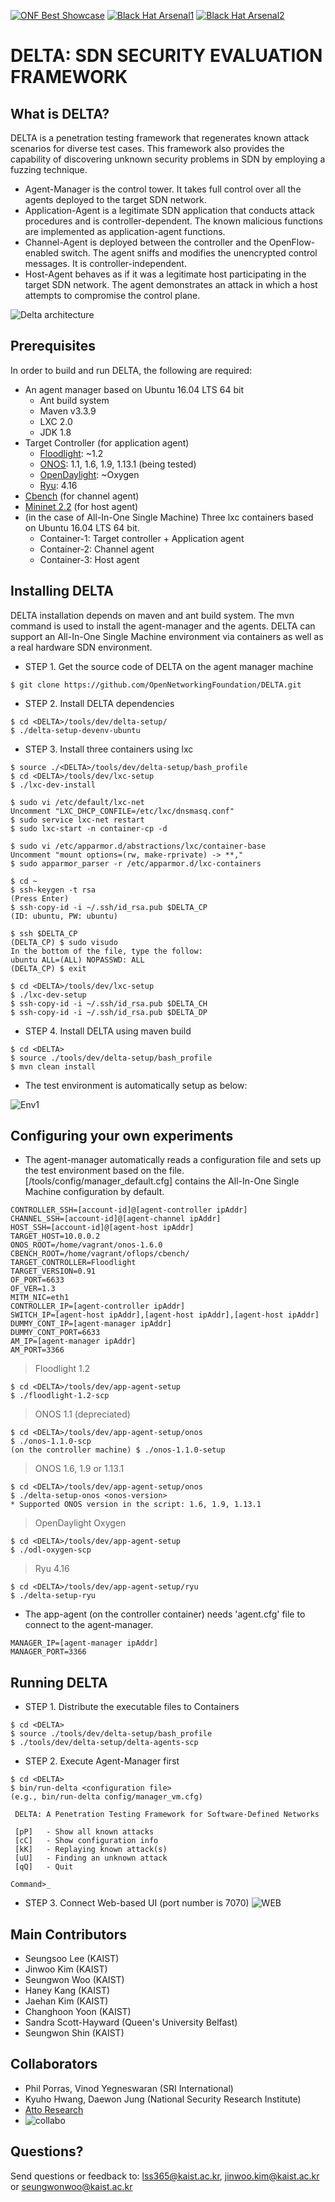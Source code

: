 [![ONF Best Showcase](/images/onf_best_showcase.jpg)](https://www.opennetworking.org/news-and-events/sdn-solutions-showcase/sdn-solutions-showcase-2016/)
[![Black Hat Arsenal1](https://github.com/toolswatch/badges/blob/master/arsenal/usa/2017.svg)](https://www.blackhat.com/us-17/arsenal/schedule/#delta-sdn-security-evaluation-framework-7466)
[![Black Hat Arsenal2](https://github.com/toolswatch/badges/blob/master/arsenal/usa/2018.svg)](https://www.blackhat.com/us-18/arsenal/schedule/index.html#delta-sdn-security-evaluation-framework-10588)

# DELTA: SDN SECURITY EVALUATION FRAMEWORK

## What is DELTA?
DELTA is a penetration testing framework that regenerates known attack scenarios for diverse test cases. This framework also provides the capability of discovering unknown security problems in SDN by employing a fuzzing technique.

+ Agent-Manager is the control tower. It takes full control over all the agents deployed to the target SDN network.
+ Application-Agent is a legitimate SDN application that conducts attack procedures and is controller-dependent. The known malicious functions are implemented as application-agent functions.
+ Channel-Agent is deployed between the controller and the OpenFlow-enabled switch. The agent sniffs and modifies the unencrypted control messages. It is controller-independent.
+ Host-Agent behaves as if it was a legitimate host participating in the target SDN network. The agent demonstrates an attack in which a host attempts to compromise the control plane.

![Delta architecture](/images/delta_arch.png)

## Prerequisites
In order to build and run DELTA, the following are required:
+ An agent manager based on Ubuntu 16.04 LTS 64 bit
  + Ant build system
  + Maven v3.3.9
  + LXC 2.0
  + JDK 1.8
+ Target Controller (for application agent)
  + [Floodlight](http://www.projectfloodlight.org/download/): ~1.2
  + [ONOS](https://wiki.onosproject.org/display/ONOS/Downloads): 1.1, 1.6, 1.9, 1.13.1 (being tested)
  + [OpenDaylight](https://www.opendaylight.org/downloads): ~Oxygen
  + [Ryu](https://github.com/osrg/ryu): 4.16 
+ [Cbench](http://kkpradeeban.blogspot.kr/2014/10/installing-cbench-on-ubuntu-1404-lts.html) (for channel agent)
+ [Mininet 2.2](http://mininet.org/download/) (for host agent)
+ (in the case of All-In-One Single Machine) Three lxc containers based on Ubuntu 16.04 LTS 64 bit.
  + Container-1: Target controller + Application agent
  + Container-2: Channel agent
  + Container-3: Host agent

## Installing DELTA
DELTA installation depends on maven and ant build system. The mvn command is used to install the agent-manager and the agents. DELTA can support an All-In-One Single Machine environment via containers as well as a real hardware SDN environment.

+ STEP 1. Get the source code of DELTA on the agent manager machine

```
$ git clone https://github.com/OpenNetworkingFoundation/DELTA.git
```

+ STEP 2. Install DELTA dependencies

```
$ cd <DELTA>/tools/dev/delta-setup/
$ ./delta-setup-devenv-ubuntu
```

+ STEP 3. Install three containers using lxc

```
$ source ./<DELTA>/tools/dev/delta-setup/bash_profile
$ cd <DELTA>/tools/dev/lxc-setup
$ ./lxc-dev-install

$ sudo vi /etc/default/lxc-net
Uncomment "LXC_DHCP_CONFILE=/etc/lxc/dnsmasq.conf"
$ sudo service lxc-net restart
$ sudo lxc-start -n container-cp -d

$ sudo vi /etc/apparmor.d/abstractions/lxc/container-base
Uncomment "mount options=(rw, make-rprivate) -> **,"
$ sudo apparmor_parser -r /etc/apparmor.d/lxc-containers

$ cd ~
$ ssh-keygen -t rsa
(Press Enter)
$ ssh-copy-id -i ~/.ssh/id_rsa.pub $DELTA_CP
(ID: ubuntu, PW: ubuntu)

$ ssh $DELTA_CP
(DELTA_CP) $ sudo visudo
In the bottom of the file, type the follow:
ubuntu ALL=(ALL) NOPASSWD: ALL
(DELTA_CP) $ exit

$ cd <DELTA>/tools/dev/lxc-setup
$ ./lxc-dev-setup
$ ssh-copy-id -i ~/.ssh/id_rsa.pub $DELTA_CH
$ ssh-copy-id -i ~/.ssh/id_rsa.pub $DELTA_DP

```

+ STEP 4. Install DELTA using maven build

```
$ cd <DELTA>
$ source ./tools/dev/delta-setup/bash_profile
$ mvn clean install
```

+ The test environment is automatically setup as below:

![Env1](images/delta_env.png)

## Configuring your own experiments
+ The agent-manager automatically reads a configuration file and sets up the test environment based on the file. [<DELTA>/tools/config/manager_default.cfg] contains the All-In-One Single Machine configuration by default.
```
CONTROLLER_SSH=[account-id]@[agent-controller ipAddr]
CHANNEL_SSH=[account-id]@[agent-channel ipAddr]
HOST_SSH=[account-id]@[agent-host ipAddr]
TARGET_HOST=10.0.0.2
ONOS_ROOT=/home/vagrant/onos-1.6.0
CBENCH_ROOT=/home/vagrant/oflops/cbench/
TARGET_CONTROLLER=Floodlight
TARGET_VERSION=0.91
OF_PORT=6633
OF_VER=1.3
MITM_NIC=eth1
CONTROLLER_IP=[agent-controller ipAddr]
SWITCH_IP=[agent-host ipAddr],[agent-host ipAddr],[agent-host ipAddr]
DUMMY_CONT_IP=[agent-manager ipAddr]
DUMMY_CONT_PORT=6633
AM_IP=[agent-manager ipAddr]
AM_PORT=3366
```
> Floodlight 1.2
```
$ cd <DELTA>/tools/dev/app-agent-setup
$ ./floodlight-1.2-scp
```
> ONOS 1.1 (depreciated)
```
$ cd <DELTA>/tools/dev/app-agent-setup/onos
$ ./onos-1.1.0-scp
(on the controller machine) $ ./onos-1.1.0-setup
```
> ONOS 1.6, 1.9 or 1.13.1
```
$ cd <DELTA>/tools/dev/app-agent-setup/onos
$ ./delta-setup-onos <onos-version>
* Supported ONOS version in the script: 1.6, 1.9, 1.13.1
```
> OpenDaylight Oxygen
```
$ cd <DELTA>/tools/dev/app-agent-setup
$ ./odl-oxygen-scp
```
> Ryu 4.16
```
$ cd <DELTA>/tools/dev/app-agent-setup/ryu
$ ./delta-setup-ryu
```
+ The app-agent (on the controller container) needs 'agent.cfg' file to connect to the agent-manager.
```
MANAGER_IP=[agent-manager ipAddr]
MANAGER_PORT=3366
```

## Running DELTA
+ STEP 1. Distribute the executable files to Containers

```
$ cd <DELTA>
$ source ./tools/dev/delta-setup/bash_profile
$ ./tools/dev/delta-setup/delta-agents-scp
```


+ STEP 2. Execute Agent-Manager first
```
$ cd <DELTA>
$ bin/run-delta <configuration file>
(e.g., bin/run-delta config/manager_vm.cfg)

 DELTA: A Penetration Testing Framework for Software-Defined Networks

 [pP]	- Show all known attacks
 [cC]	- Show configuration info
 [kK]	- Replaying known attack(s)
 [uU]	- Finding an unknown attack
 [qQ]	- Quit

Command>_
```

+ STEP 3. Connect Web-based UI (port number is 7070)
![WEB](images/delta_webui.png)


## Main Contributors
+ Seungsoo Lee (KAIST)
+ Jinwoo Kim (KAIST)
+ Seungwon Woo (KAIST)
+ Haney Kang (KAIST)
+ Jaehan Kim (KAIST)
+ Changhoon Yoon (KAIST)
+ Sandra Scott-Hayward (Queen's University Belfast)
+ Seungwon Shin (KAIST)

## Collaborators
+ Phil Porras, Vinod Yegneswaran (SRI International) 
+ Kyuho Hwang, Daewon Jung (National Security Research Institute)
+ [Atto Research](http://www.atto-research.com/index.php/en/home/)
+ ![collabo](images/delta_collabo.png)

## Questions?
Send questions or feedback to: lss365@kaist.ac.kr, jinwoo.kim@kaist.ac.kr or seungwonwoo@kaist.ac.kr

